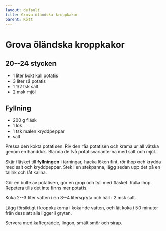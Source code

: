 ```yaml
---
layout: default
title: Grova öländska kroppkakor
parent: Kött
---
```

# Grova öländska kroppkakor

## 20--24 stycken

-   1 liter kokt kall potatis
-   3 liter rå potatis
-   1 1/2 tsk salt
-   2 msk mjöl

## Fyllning

-   200 g fläsk
-   1 lök
-   1 tsk malen kryddpeppar
-   salt


Pressa den kokta potatisen. Riv den råa potatisen och krama ur all
vätska genom en handduk. Blanda de två potatisvarianterna med salt och
mjöl.

Skär fläsket till **fyllningen** i tärningar, hacka löken fint, rör ihop och krydda med
salt och kryddpeppar. Stek i en stekpanna, lägg sedan upp det på en tallrik och låt
kallna.

Gör en bulle av potatisen, gör en grop och fyll med fläsket. Rulla ihop.
Repetera tills det inte finns mer potatis.

Koka 2--3 liter vatten i en 3--4 litersgryta och häll i 2 msk salt.

Lägg försiktigt i kroppkakorna i kokande vatten, och låt koka i 50
minuter från dess att alla ligger i grytan.

Servera med kaffegrädde, lingon, smält smör och sirap.
